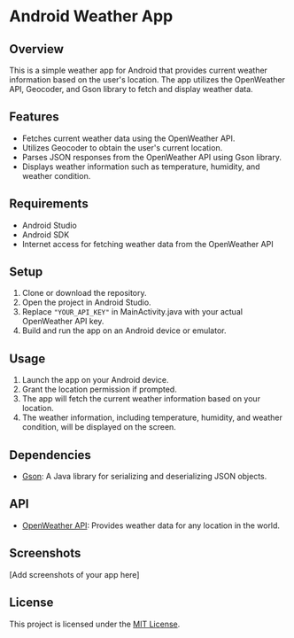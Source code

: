 # Android Weather App

## Overview
This is a simple weather app for Android that provides current weather information based on the user's location. The app utilizes the OpenWeather API, Geocoder, and Gson library to fetch and display weather data.

## Features
- Fetches current weather data using the OpenWeather API.
- Utilizes Geocoder to obtain the user's current location.
- Parses JSON responses from the OpenWeather API using Gson library.
- Displays weather information such as temperature, humidity, and weather condition.

## Requirements
- Android Studio
- Android SDK
- Internet access for fetching weather data from the OpenWeather API

## Setup
1. Clone or download the repository.
2. Open the project in Android Studio.
3. Replace `"YOUR_API_KEY"` in MainActivity.java with your actual OpenWeather API key.
4. Build and run the app on an Android device or emulator.

## Usage
1. Launch the app on your Android device.
2. Grant the location permission if prompted.
3. The app will fetch the current weather information based on your location.
4. The weather information, including temperature, humidity, and weather condition, will be displayed on the screen.

## Dependencies
- [Gson](https://github.com/google/gson): A Java library for serializing and deserializing JSON objects.

## API
- [OpenWeather API](https://openweathermap.org/api): Provides weather data for any location in the world.

## Screenshots
[Add screenshots of your app here]

## License
This project is licensed under the [MIT License](LICENSE).
